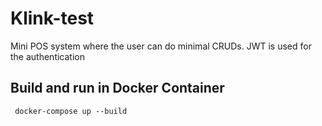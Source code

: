 # Klink-test

Mini POS system where the user can do minimal CRUDs.
JWT is used for the authentication

## Build and run in Docker Container

```shell 
 docker-compose up --build 
 
 
